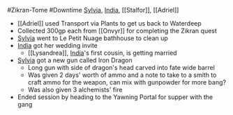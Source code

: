 #Zikran-Tome #Downtime 
[Sylvia](PCs/Past/Sylvia.md), [India](PCs/Current/India.md), [[Stalfor]], [[Adriel]]

- [[Adriel]] used Transport via Plants to get us back to Waterdeep
- Collected 300gp each from [[Onvyr]] for completing the Zikran quest
- [Sylvia](PCs/Past/Sylvia.md) went to Le Petit Nuage bathhouse to clean up
- [India](PCs/Current/India.md) got her wedding invite
	- [[Lysandrea]], [India](PCs/Current/India.md)'s first cousin, is getting married
- [Sylvia](PCs/Past/Sylvia.md) got a new gun called Iron Dragon
	- Long gun with side of dragon's head carved into fate wide barrel
	- Was given 2 days' worth of ammo and a note to take to a smith to craft ammo for the weapon, can mix with gunpowder for more bang?
	- Was also given 3 alchemists' fire
- Ended session by heading to the Yawning Portal for supper with the gang